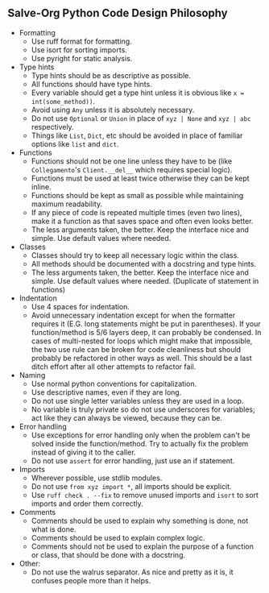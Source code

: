 ## Salve-Org Python Code Design Philosophy

- Formatting
  - Use ruff format for formatting.
  - Use isort for sorting imports.
  - Use pyright for static analysis.
- Type hints
  - Type hints should be as descriptive as possible.
  - All functions should have type hints.
  - Every variable should get a type hint unless it is obvious like `x = int(some_method))`.
  - Avoid using `Any` unless it is absolutely necessary.
  - Do not use `Optional` or `Union` in place of `xyz | None` and `xyz | abc` respectively.
  - Things like `List`, `Dict`, etc should be avoided in place of familiar options like `list` and `dict`.
- Functions
  - Functions should not be one line unless they have to be (like `Collegamento`'s `Client.__del__` which requires special logic).
  - Functions must be used at least twice otherwise they can be kept inline.
  - Functions should be kept as small as possible while maintaining maximum readability.
  - If any piece of code is repeated multiple times (even two lines), make it a function as that saves space and often even looks better.
  - The less arguments taken, the better. Keep the interface nice and simple. Use default values where needed.
- Classes
  - Classes should try to keep all necessary logic within the class.
  - All methods should be documented with a docstring and type hints.
  - The less arguments taken, the better. Keep the interface nice and simple. Use default values where needed. (Duplicate of statement in functions)
- Indentation
  - Use 4 spaces for indentation.
  - Avoid unnecessary indentation except for when the formatter requires it (E.G. long statements might be put in parentheses). If your function/method is 5/6 layers deep, it can probably be condensed. In cases of multi-nested for loops which might make that impossible, the two use rule can be broken for code cleanliness but should probably be refactored in other ways as well. This should be a last ditch effort after all other attempts to refactor fail.
- Naming
  - Use normal python conventions for capitalization.
  - Use descriptive names, even if they are long.
  - Do not use single letter variables unless they are used in a loop.
  - No variable is truly private so do not use underscores for variables; act like they can always be viewed, because they can be.
- Error handling
  - Use exceptions for error handling only when the problem can't be solved inside the function/method. Try to actually fix the problem instead of giving it to the caller.
  - Do not use `assert` for error handling, just use an if statement.
- Imports
  - Wherever possible, use stdlib modules.
  - Do not use `from xyz import *`, all imports should be explicit.
  - Use `ruff check . --fix` to remove unused imports and `isort` to sort imports and order them correctly.
- Comments
  - Comments should be used to explain why something is done, not what is done.
  - Comments should be used to explain complex logic.
  - Comments should not be used to explain the purpose of a function or class, that should be done with a docstring.
- Other:
  - Do not use the walrus separator. As nice and pretty as it is, it confuses people more than it helps. 
